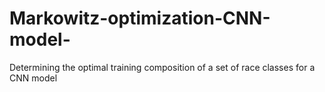 # Markowitz-optimization-CNN-model-
Determining the optimal training composition of a set of race classes for a CNN model
